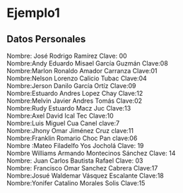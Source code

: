 # Ejemplo1 <br>
## Datos Personales<br>
Nombre: José Rodrigo Ramírez
Clave: 00 <br>
Nombre:Andy Eduardo Misael García Guzmán
Clave:08<br>
Nombre:Marlon Ronaldo Amador Carranza
Clave:01<br>
Nombre:Nelson Lorenzo Calicio Tubac
Clave:04<br>
Nombre:Jerson Danilo García Ortíz
Clave:09<br>
Nombre:Estuardo Andres Lopez Chay
Clave:12<br>
Nombre:Melvin Javier Andres Tomás
Clave:02<br>
Nombre:Rudy Estuardo Macz Juc
Clave:13<br>
Nombre:Axel David Ical Tec
Clave:10<br>
Nombre:Luis Miguel Cua Canel
clave:7<br>
Nombre:Jhony Omar Jiménez Cruz
clave:11<br>
Nombre:Franklin Romario Choc Pan
clave:06<br>
Nombre :Mateo Filadelfo Yos Jocholá
Clave: 19<br>
Nombre Williams Armando Montecinos Sánchez
Clave: 14<br>
Nombre: Juan Carlos Bautista Rafael
Clave: 03<br>
Nombre: Francisco Omar Sanchez Cabrera
Clave:17<br>
Nombre:Josué Waldemar Vásquez Escalante
Clave:18<br>
Nombre:Yonifer Catalino Morales Solis
Clave:15<br>
